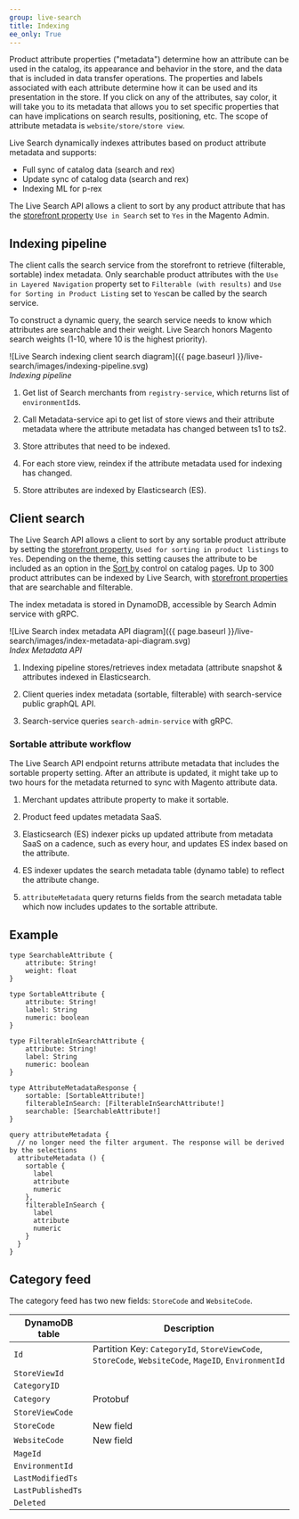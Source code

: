 ```yaml
---
group: live-search
title: Indexing
ee_only: True
---
```


Product attribute properties ("metadata") determine how an attribute can be used in the catalog, its appearance and behavior in the store, and the data that is included in data transfer operations. The properties and labels associated with each attribute determine how it can be used and its presentation in the store. If you click on any of the attributes, say color, it will take you to its metadata that allows you to set specific properties that can have implications on search results, positioning, etc. The scope of attribute metadata is `website/store/store view`. 

Live Search dynamically indexes attributes based on product attribute metadata and supports:

-  Full sync of catalog data (search and rex)
-  Update sync of catalog data (search and rex)
-  Indexing ML for p-rex

The Live Search API allows a client to sort by any product attribute that has the [storefront property](https://docs.magento.com/user-guide/stores/attributes-product.html) `Use in Search` set to `Yes` in the Magento Admin.

## Indexing pipeline

The client calls the search service from the storefront to retrieve (filterable, sortable) index metadata. Only searchable product attributes with the `Use in Layered Navigation` property set to `Filterable (with results)` and `Use for Sorting in Product Listing` set to `Yes`can be called by the search service.

To construct a dynamic query, the search service needs to know which attributes are searchable and their weight. Live Search honors Magento search weights (1-10, where 10 is the highest priority).

![Live Search indexing client search diagram]({{ page.baseurl }}/live-search/images/indexing-pipeline.svg)
<br />_Indexing pipeline_

1. Get list of Search merchants from `registry-service`, which returns list of `environmentId`s.

1. Call Metadata-service api to get list of store views and their attribute metadata where the attribute metadata has changed between ts1 to ts2.

1. Store attributes that need to be indexed.

1. For each store view, reindex if the attribute metadata used for indexing has changed.

1. Store attributes are indexed by Elasticsearch (ES).

## Client search

The Live Search API allows a client to sort by any sortable product attribute by setting the [storefront property](https://docs.magento.com/user-guide/stores/attributes-product.html), `Used for sorting in product listings` to `Yes`. Depending on the theme, this setting causes the attribute to be included as an option in the [Sort by](https://docs.magento.com/user-guide/catalog/navigation-pagination.html) control on catalog pages. Up to 300 product attributes can be indexed by Live Search, with [storefront properties](https://docs.magento.com/user-guide/stores/attributes-product.html) that are searchable and filterable.

The index metadata is stored in DynamoDB, accessible by Search Admin service with gRPC.

![Live Search index metadata API diagram]({{ page.baseurl }}/live-search/images/index-metadata-api-diagram.svg)
<br />_Index Metadata API_

1. Indexing pipeline stores/retrieves index metadata (attribute snapshot & attributes indexed in Elasticsearch.

1. Client queries index metadata (sortable, filterable) with search-service public graphQL API.

1. Search-service queries `search-admin-service` with gRPC.

### Sortable attribute workflow

The Live Search API endpoint returns attribute metadata that includes the sortable property setting. After an attribute is updated, it might take up to two hours for the metadata returned to sync with Magento attribute data.

1.	Merchant updates attribute property to make it sortable.

1.	Product feed updates metadata SaaS.

1.	Elasticsearch (ES) indexer picks up updated attribute from metadata SaaS on a cadence, such as every hour, and updates ES index based on the attribute.

1.	ES indexer updates the search metadata table (dynamo table) to reflect the attribute change.

1.	`attributeMetadata` query returns fields from the search metadata table which now includes updates to the sortable attribute.

## Example

```text
type SearchableAttribute {
    attribute: String!
    weight: float
}
 
type SortableAttribute {
    attribute: String!
    label: String
    numeric: boolean
}
 
type FilterableInSearchAttribute {
    attribute: String!
    label: String
    numeric: boolean
}
 
type AttributeMetadataResponse {
    sortable: [SortableAttribute!]
    filterableInSearch: [FilterableInSearchAttribute!]
    searchable: [SearchableAttribute!]
}
 
query attributeMetadata {
  // no longer need the filter argument. The response will be derived by the selections
  attributeMetadata () {
    sortable {
      label
      attribute
      numeric
    },
    filterableInSearch {
      label
      attribute
      numeric
    }
  }
}
```

## Category feed

The category feed has two new fields: `StoreCode` and `WebsiteCode`.

|**DynamoDB table**|**Description**|
|--- |--- |
|`Id` |Partition Key: `CategoryId`, `StoreViewCode`, `StoreCode`, `WebsiteCode`, `MageID`, `EnvironmentId`|
|`StoreViewId`| |
|`CategoryID`| |
|`Category`|Protobuf|
|`StoreViewCode`||
|`StoreCode`|New field|
|`WebsiteCode`|New field|
|`MageId`||
|`EnvironmentId`||
|`LastModifiedTs`||
|`LastPublishedTs`||
|`Deleted`|
